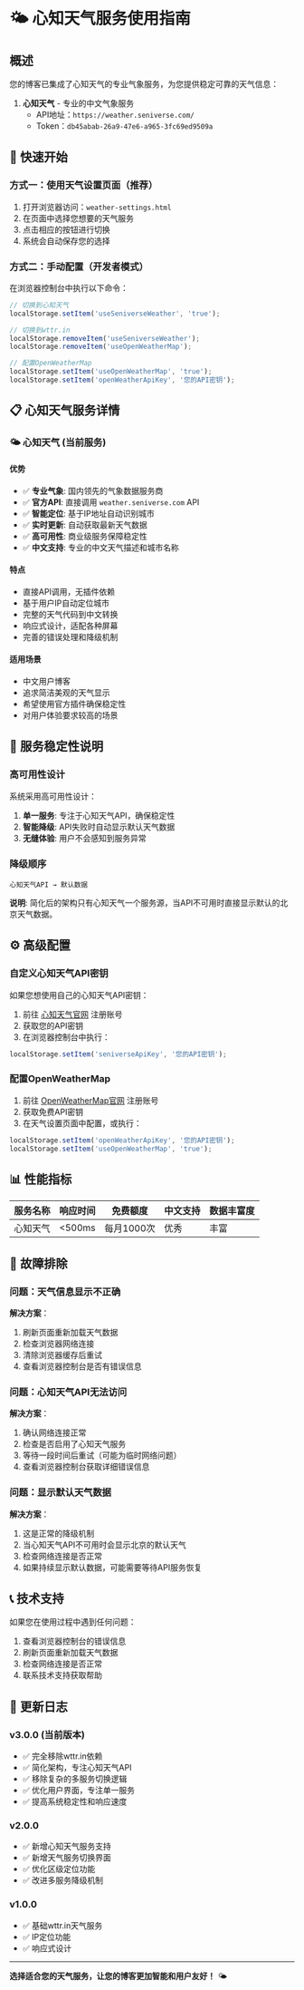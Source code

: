 # 🌤️ 心知天气服务使用指南

## 概述

您的博客已集成了心知天气的专业气象服务，为您提供稳定可靠的天气信息：

1. **心知天气** - 专业的中文气象服务
   - API地址：`https://weather.seniverse.com/`
   - Token：`db45abab-26a9-47e6-a965-3fc69ed9509a`

## 🚀 快速开始

### 方式一：使用天气设置页面（推荐）

1. 打开浏览器访问：`weather-settings.html`
2. 在页面中选择您想要的天气服务
3. 点击相应的按钮进行切换
4. 系统会自动保存您的选择

### 方式二：手动配置（开发者模式）

在浏览器控制台中执行以下命令：

```javascript
// 切换到心知天气
localStorage.setItem('useSeniverseWeather', 'true');

// 切换到wttr.in
localStorage.removeItem('useSeniverseWeather');
localStorage.removeItem('useOpenWeatherMap');

// 配置OpenWeatherMap
localStorage.setItem('useOpenWeatherMap', 'true');
localStorage.setItem('openWeatherApiKey', '您的API密钥');
```

## 📋 心知天气服务详情

### 🌤️ 心知天气 (当前服务)

#### 优势
- ✅ **专业气象**: 国内领先的气象数据服务商
- ✅ **官方API**: 直接调用 `weather.seniverse.com` API
- ✅ **智能定位**: 基于IP地址自动识别城市
- ✅ **实时更新**: 自动获取最新天气数据
- ✅ **高可用性**: 商业级服务保障稳定性
- ✅ **中文支持**: 专业的中文天气描述和城市名称

#### 特点
- 直接API调用，无插件依赖
- 基于用户IP自动定位城市
- 完整的天气代码到中文转换
- 响应式设计，适配各种屏幕
- 完善的错误处理和降级机制

#### 适用场景
- 中文用户博客
- 追求简洁美观的天气显示
- 希望使用官方插件确保稳定性
- 对用户体验要求较高的场景

## 🔄 服务稳定性说明

### 高可用性设计
系统采用高可用性设计：

1. **单一服务**: 专注于心知天气API，确保稳定性
2. **智能降级**: API失败时自动显示默认天气数据
3. **无缝体验**: 用户不会感知到服务异常

### 降级顺序
```
心知天气API → 默认数据
```

**说明**: 简化后的架构只有心知天气一个服务源，当API不可用时直接显示默认的北京天气数据。

## ⚙️ 高级配置

### 自定义心知天气API密钥

如果您想使用自己的心知天气API密钥：

1. 前往 [心知天气官网](https://www.seniverse.com/) 注册账号
2. 获取您的API密钥
3. 在浏览器控制台中执行：

```javascript
localStorage.setItem('seniverseApiKey', '您的API密钥');
```

### 配置OpenWeatherMap

1. 前往 [OpenWeatherMap官网](https://openweathermap.org/api) 注册账号
2. 获取免费API密钥
3. 在天气设置页面中配置，或执行：

```javascript
localStorage.setItem('openWeatherApiKey', '您的API密钥');
localStorage.setItem('useOpenWeatherMap', 'true');
```

## 📊 性能指标

| 服务名称 | 响应时间 | 免费额度 | 中文支持 | 数据丰富度 |
|---------|----------|----------|----------|------------|
| 心知天气 | <500ms | 每月1000次 | 优秀 | 丰富 |

## 🐛 故障排除

### 问题：天气信息显示不正确

**解决方案**：
1. 刷新页面重新加载天气数据
2. 检查浏览器网络连接
3. 清除浏览器缓存后重试
4. 查看浏览器控制台是否有错误信息

### 问题：心知天气API无法访问

**解决方案**：
1. 确认网络连接正常
2. 检查是否启用了心知天气服务
3. 等待一段时间后重试（可能为临时网络问题）
4. 查看浏览器控制台获取详细错误信息

### 问题：显示默认天气数据

**解决方案**：
1. 这是正常的降级机制
2. 当心知天气API不可用时会显示北京的默认天气
3. 检查网络连接是否正常
4. 如果持续显示默认数据，可能需要等待API服务恢复

## 📞 技术支持

如果您在使用过程中遇到任何问题：

1. 查看浏览器控制台的错误信息
2. 刷新页面重新加载天气数据
3. 检查网络连接是否正常
4. 联系技术支持获取帮助

## 🔄 更新日志

### v3.0.0 (当前版本)
- ✅ 完全移除wttr.in依赖
- ✅ 简化架构，专注心知天气API
- ✅ 移除复杂的多服务切换逻辑
- ✅ 优化用户界面，专注单一服务
- ✅ 提高系统稳定性和响应速度

### v2.0.0
- ✅ 新增心知天气服务支持
- ✅ 新增天气服务切换界面
- ✅ 优化区级定位功能
- ✅ 改进多服务降级机制

### v1.0.0
- ✅ 基础wttr.in天气服务
- ✅ IP定位功能
- ✅ 响应式设计

---

**选择适合您的天气服务，让您的博客更加智能和用户友好！** 🌤️
